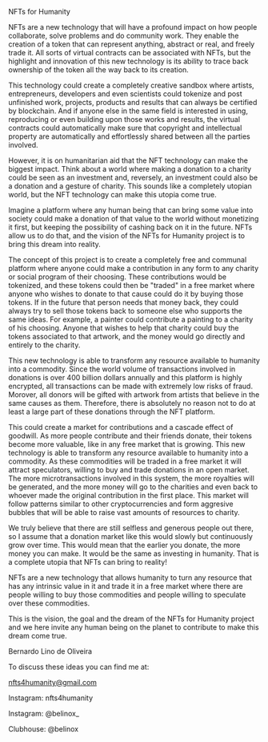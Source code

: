 NFTs for Humanity

NFTs are a new technology that will have a profound impact on how people
collaborate, solve problems and do community work. They enable the creation
of a token that can represent anything, abstract or real, and freely trade it. All
sorts of virtual contracts can be associated with NFTs, but the highlight and
innovation of this new technology is its ability to trace back ownership of the
token all the way back to its creation.

This technology could create a completely creative sandbox where artists,
entrepreneurs, developers and even scientists could tokenize and post
unfinished work, projects, products and results that can always be certified by
blockchain. And if anyone else in the same field is interested in using,
reproducing or even building upon those works and results, the virtual contracts
could automatically make sure that copyright and intellectual property are
automatically and effortlessly shared between all the parties involved.

However, it is on humanitarian aid that the NFT technology can make the
biggest impact. Think about a world where making a donation to a charity could
be seen as an investment and, reversely, an investment could also be a
donation and a gesture of charity. This sounds like a completely utopian world,
but the NFT technology can make this utopia come true.

Imagine a platform where any human being that can bring some value into
society could make a donation of that value to the world without monetizing it
first, but keeping the possibility of cashing back on it in the future. NFTs allow
us to do that, and the vision of the NFTs for Humanity project is to bring this
dream into reality.

The concept of this project is to create a completely free and communal
platform where anyone could make a contribution in any form to any charity or
social program of their choosing. These contributions would be tokenized, and
these tokens could then be &quot;traded&quot; in a free market where anyone who wishes
to donate to that cause could do it by buying those tokens. If in the future that
person needs that money back, they could always try to sell those tokens back
to someone else who supports the same ideas. For example, a painter could
contribute a painting to a charity of his choosing. Anyone that wishes to help
that charity could buy the tokens associated to that artwork, and the money
would go directly and entirely to the charity.

This new technology is able to transform any resource available to humanity into a commodity.
Since the world volume of transactions involved in donations is over 400 billion dollars annually and this platform is highly encrypted, all transactions can be made with extremely low risks of fraud. Morover, all donors will be gifted with artwork from artists that believe in the same causes as them.
Therefore, there is absolutely no reason not to do at least a large part of these donations through the NFT platform.

This could create a market for contributions and a cascade effect of goodwill. As
more people contribute and their friends donate, their tokens become more
valuable, like in any free market that is growing. This new technology is able to transform any resource available to humanity into a commodity.
As these commodities will be traded in a free market it will attract speculators, willing to buy and trade donations in an open market.
The more microtransactions involved in this system, the more
royalties will be generated, and the more money will go to the charities and
even back to whoever made the original contribution in the first place.
This market will follow patterns similar to other cryptocurrencies and form aggresive bubbles that will be able to raise vast amounts of resources to charity.

We truly believe that there are still selfless and generous people out there, so I
assume that a donation market like this would slowly but continuously grow over
time. This would mean that the earlier you donate, the more money you can
make. It would be the same as investing in humanity. That is a complete utopia
that NFTs can bring to reality!

NFTs are a new technology that allows humanity to turn any resource that has any intrinsic value in it and trade it in a free market where there are people willing to buy those commodities and people willing to speculate over these commodities.

This is the vision, the goal and the dream of the NFTs for Humanity project and
we here invite any human being on the planet to contribute to make this dream
come true.

Bernardo Lino de Oliveira



To discuss these ideas you can find me at:

nfts4humanity@gmail.com

Instagram: nfts4humanity

Instagram: @belinox_

Clubhouse: @belinox
